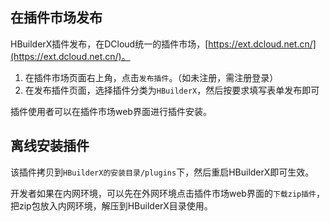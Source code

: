 ## 在插件市场发布
HBuilderX插件发布，在DCloud统一的插件市场，[https://ext.dcloud.net.cn/](https://ext.dcloud.net.cn/)。

1. 在插件市场页面右上角，点击`发布插件`。（如未注册，需注册登录）
2. 在发布插件页面，选择插件分类为`HBuilderX`，然后按要求填写表单发布即可

插件使用者可以在插件市场web界面进行插件安装。

## 离线安装插件

该插件拷贝到`HBuilderX的安装目录/plugins`下，然后重启HBuilderX即可生效。

开发者如果在内网环境，可以先在外网环境点击插件市场web界面的`下载zip插件`，把zip包放入内网环境，解压到HBuilderX目录使用。
